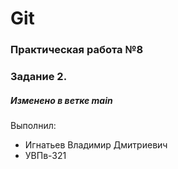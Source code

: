 # Git
### Практическая работа №8
### Задание 2.
##### Изменено в ветке main
Выполнил:
* Игнатьев Владимир Дмитриевич
* УВПв-321
